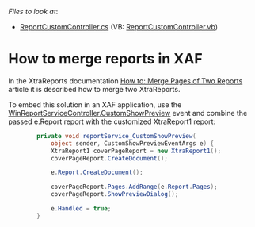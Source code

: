 <!-- default file list -->
*Files to look at*:

* [ReportCustomController.cs](./CS/Solution2.Module.Win/Controllers/ReportCustomController.cs) (VB: [ReportCustomController.vb](./VB/Solution2.Module.Win/Controllers/ReportCustomController.vb))
<!-- default file list end -->
# How to merge reports in XAF


<p>In the XtraReports documentation <a href="http://documentation.devexpress.com/#XtraReports/CustomDocument3321"><u>How to: Merge Pages of Two Reports</u></a>  article it is described how to merge two XtraReports.</p><p>To embed this solution in an XAF application, use the <a href="http://documentation.devexpress.com/#Xaf/DevExpressExpressAppReportsWinWinReportServiceController_CustomShowPreviewtopic"><u>WinReportServiceController.CustomShowPreview</u></a> event and combine the passed e.Report report with the customized XtraReport1 report:<br />


```cs
        private void reportService_CustomShowPreview(
            object sender, CustomShowPreviewEventArgs e) {
            XtraReport1 coverPageReport = new XtraReport1();
            coverPageReport.CreateDocument();

            e.Report.CreateDocument();

            coverPageReport.Pages.AddRange(e.Report.Pages);
            coverPageReport.ShowPreviewDialog();

            e.Handled = true;
        }

```

 </p>

<br/>


